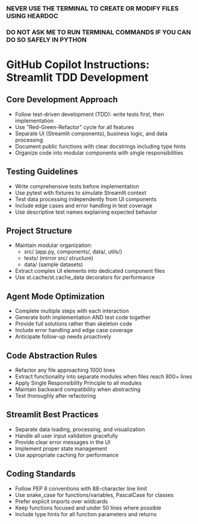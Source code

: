 ### NEVER USE THE TERMINAL TO CREATE OR MODIFY FILES USING HEARDOC

### DO NOT ASK ME TO RUN TERMINAL COMMANDS IF YOU CAN DO SO SAFELY IN PYTHON

# GitHub Copilot Instructions: Streamlit TDD Development

## Core Development Approach

- Follow test-driven development (TDD): write tests first, then implementation
- Use "Red-Green-Refactor" cycle for all features
- Separate UI (Streamlit components), business logic, and data processing
- Document public functions with clear docstrings including type hints
- Organize code into modular components with single responsibilities

## Testing Guidelines

- Write comprehensive tests before implementation
- Use pytest with fixtures to simulate Streamlit context
- Test data processing independently from UI components
- Include edge cases and error handling in test coverage
- Use descriptive test names explaining expected behavior

## Project Structure

- Maintain modular organization:
  - src/ (app.py, components/, data/, utils/)
  - tests/ (mirror src/ structure)
  - data/ (sample datasets)
- Extract complex UI elements into dedicated component files
- Use st.cache/st.cache_data decorators for performance

## Agent Mode Optimization

- Complete multiple steps with each interaction
- Generate both implementation AND test code together
- Provide full solutions rather than skeleton code
- Include error handling and edge case coverage
- Anticipate follow-up needs proactively

## Code Abstraction Rules

- Refactor any file approaching 1000 lines
- Extract functionality into separate modules when files reach 800+ lines
- Apply Single Responsibility Principle to all modules
- Maintain backward compatibility when abstracting
- Test thoroughly after refactoring

## Streamlit Best Practices

- Separate data loading, processing, and visualization
- Handle all user input validation gracefully
- Provide clear error messages in the UI
- Implement proper state management
- Use appropriate caching for performance

## Coding Standards

- Follow PEP 8 conventions with 88-character line limit
- Use snake_case for functions/variables, PascalCase for classes
- Prefer explicit imports over wildcards
- Keep functions focused and under 50 lines where possible
- Include type hints for all function parameters and returns
